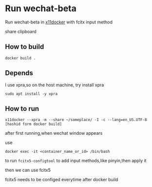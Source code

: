 # Run wechat-beta 

Run wechat-beta in [x11docker](https://github.com/mviereck/x11docker) with fcitx input method

share clipboard

## How to build
```
docker build .
```

## Depends

I use xpra,so on the host machine, try install xpra
```
sudo apt install -y xpra
```

## How to run

```
x11docker --xpra -m --share ~/someplace/ -I -c --lang=en_US.UTF-8 [hashid form docker build]
```

after first running,when wechat window appears

use 
```
docker exec -it <container_name_or_id> /bin/bash
```
to run `fcitx5-configtool` to add input methods,like pinyin,then apply it

then we can use fcitx5 

fcitx5 needs to be configed everytime after docker build



